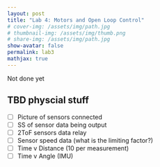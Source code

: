 ```yaml
---
layout: post
title: "Lab 4: Motors and Open Loop Control"
# cover-img: /assets/img/path.jpg
# thumbnail-img: /assets/img/thumb.png
# share-img: /assets/img/path.jpg
show-avatar: false
permalink: lab3
mathjax: true
---
```

Not done yet
## TBD physcial stuff
- [ ] Picture of sensors connected
- [ ] SS of sensor data being output
- [ ] 2ToF sensors data relay
- [ ] Sensor speed data (what is the limiting factor?)
- [ ] Time v Distance (10 per measurement)
- [ ] Time v Angle (IMU)
